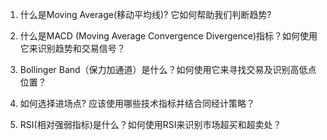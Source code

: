 

1. 什么是Moving Average(移动平均线)? 它如何帮助我们判断趋势?

2. 什么是MACD (Moving Average Convergence Divergence)指标？如何使用它来识别趋势和交易信号？

3. Bollinger Band（保力加通道）是什么？如何使用它来寻找交易及识别高低点位置？

4. 如何选择进场点? 应该使用哪些技术指标并结合同经计策略？

5. RSI(相对强弱指标)是什么？如何使用RSI来识别市场超买和超卖处？